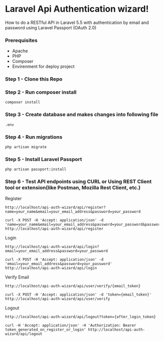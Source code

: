 # Laravel Api Authentication wizard!
How to do a RESTful API in Laravel 5.5 with authentication by email and password using Laravel Passport (OAuth 2.0)

### Prerequisites
* Apache
* PHP
* Composer
* Envirenment for deploy project

### Step 1 - Clone this Repo

### Step 2 - Run composer install
```
composer install
```

### Step 3 - Create database and makes changes into following file
```
.env
```

### Step 4 - Run migrations
```
php artisan migrate
```

### Step 5 - Install Laravel Passport
```
php artisan passport:install
```

### Step 6 - Test API endpoints using CURL or Using REST Client tool or extension(like Postman, Mozilla Rest Client, etc.)
Register

```
http://localhost/api-auth-wizard/api/register?name=your_name&email=your_email_address&password=your_password
```

```
curl -X POST -H 'Accept: application/json' -d 'name=your_name&email=your_email_address&password=your_password&password_confirmation=your_password' http://localhost/api-auth-wizard/api/register

```

Login

```
http://localhost/api-auth-wizard/api/login?email=your_email_address&password=your_password
```

```
curl -X POST -H 'Accept: application/json' -d 'email=your_email_address&password=your_password' http://localhost/api-auth-wizard/api/login
```

Verify Email

```
http://localhost/api-auth-wizard/api/user/verify/{email_token}
```

```
curl -X POST -H 'Accept: application/json' -d 'token={email_token}' http://localhost/api-auth-wizard/api/user/verify
```

Logout


```
http://localhost/api-auth-wizard/api/logout?token={after_login_token}
```

```
curl -H 'Accept: application/json' -H 'Authorization: Bearer token_generated_on_register_or_login' http://localhost/api-auth-wizard/api/logout
```